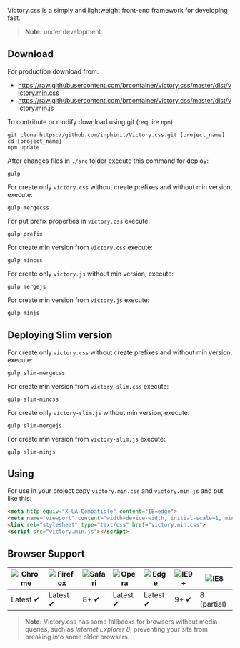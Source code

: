 Victory.css is a simply and lightweight front-end framework for developing fast.

> **Note:** under development

## Download

For production download from:

- https://raw.githubusercontent.com/brcontainer/victory.css/master/dist/victory.min.css
- https://raw.githubusercontent.com/brcontainer/victory.css/master/dist/victory.min.js

To contribute or modify download using git (require `npm`):

```
git clone https://github.com/inphinit/Victory.css.git [project_name]
cd [project_name]
npm update
```

After changes files in `./src` folder execute this command for deploy:

```
gulp
```

For create only `victory.css` without create prefixes and without min version, execute:

```
gulp mergecss
```

For put prefix properties in `victory.css` execute:

```
gulp prefix
```

For create min version from `victory.css` execute:

```
gulp mincss
```

For create only `victory.js` without min version, execute:

```
gulp mergejs
```

For create min version from `victory.js` execute:

```
gulp minjs
```

## Deploying Slim version

For create only `victory.css` without create prefixes and without min version, execute:

```
gulp slim-mergecss
```

For create min version from `victory-slim.css` execute:

```
gulp slim-mincss
```

For create only `victory-slim.js` without min version, execute:

```
gulp slim-mergejs
```

For create min version from `victory-slim.js` execute:

```
gulp slim-minjs
```

## Using

For use in your project copy `victory.min.css` and `victory.min.js` and put like this:

```html
<meta http-equiv="X-UA-Compatible" content="IE=edge">
<meta name="viewport" content="width=device-width, initial-scale=1, minimum-scale=1, maximum-scale=1, user-scalable=0">
<link rel="stylesheet" type="text/css" href="victory.min.css">
<script src="victory.min.js"></script>
```

## Browser Support

![Chrome][1] | ![Firefox][2] | ![Safari][3] | ![Opera][4] | ![Edge][5] | ![IE9+][6] | ![IE8][7]
--- | --- | --- | --- | --- | --- | ---
Latest ✔ | Latest ✔ | 8+ ✔ | Latest ✔ | Latest ✔ | 9+ ✔ | 8 (partial)

> **Note:** Victory.css has some fallbacks for browsers without media-queries, such as *Internet Explorer 8*, preventing your site from breaking into some older browsers.

[1]: https://raw.github.com/alrra/browser-logos/master/src/chrome/chrome_48x48.png
[2]: https://raw.github.com/alrra/browser-logos/master/src/firefox/firefox_48x48.png
[3]: https://raw.github.com/alrra/browser-logos/master/src/safari/safari_48x48.png
[4]: https://raw.github.com/alrra/browser-logos/master/src/opera/opera_48x48.png
[5]: https://raw.github.com/alrra/browser-logos/master/src/edge/edge_48x48.png
[6]: https://raw.github.com/alrra/browser-logos/master/src/archive/internet-explorer_9-11/internet-explorer_9-11_48x48.png
[7]: https://raw.github.com/alrra/browser-logos/master/src/archive/internet-explorer_7-8/internet-explorer_7-8_48x48.png
